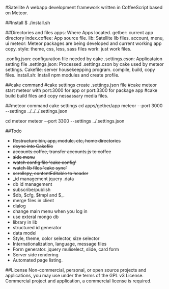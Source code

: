 #Satellite
A webapp development framework written in CoffeeScript based on Meteor.

##Install
$ ./install.sh

##Directories and files
apps: Where Apps located.
   getber: current app directory
   index.coffee: App source file.
lib: Satellite lib files. account, menu, ui
meteor: Meteor packages are being developed and current working app copy.
style: theme, css, less, sass files
work: just work files.

.config.json: configuration file needed by cake
.settings.cson: Applicataion setting file
.settings.json: Processed .settings.cson by cake used by meteor settings.
Cakefile: server housekeepping program. compile, build, copy files.
install.sh: Install npm modules and create profile.

##cake command
#cake settings 
create .settings.json file
#cake meteor
start meteor with port:3000 for app or port:3300 for package app
#cake build
build files and copy nessassary media files.

##meteor command
cake settings
cd apps/getber/app
meteor --port 3000 --settings ../../../.settings.json

cd meteor
meteor --port 3300 --settings ../.settings.json



##Todo
- ~~Restructure bin, app, module, etc, home directories~~
- ~~dsync into Cakefile~~
- ~~accounts.coffee, transfer accounts.js to coffee~~
- ~~side menu~~
- ~~watch config file 'cake config'~~
- ~~watch lib files 'cake sync'~~
- ~~scrollspy, contentEditable to header~~
- _id management jquery .data
- db id management
- subscribe/publish
- $db, $cfg, $tmpl and $_.
- merge files in client
- dialog
- change main menu when you log in
- use exteral mongo db
- library in lib
- structured id generator
- data model
- Style, theme, color selector, size selector 
- Internationalization, language, message files
- Form generator. jquery muliselect, slide, card form
- Server side rendering
- Automated page listing.


##License
Non-commercial, personal, or open source projects and applications, you may use under the terms of the GPL v3 License. Commercial project and application,
a commercial license is required.